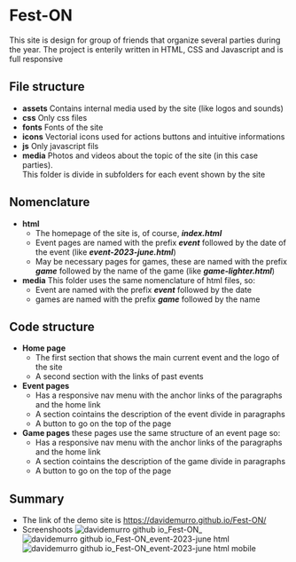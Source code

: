 # Fest-ON
This site is design for group of friends that organize several parties during the year.
The project is enterily written in HTML, CSS and Javascript and is full responsive

## File structure
- **assets**
  Contains internal media used by the site (like logos and sounds)
- **css**
  Only css files
- **fonts**
  Fonts of the site
- **icons**
  Vectorial icons used for actions buttons and intuitive informations
- **js**
  Only javascript fils
- **media**
  Photos and videos about the topic of the site (in this case parties). <br>
  This folder is divide in subfolders for each event shown by the site

## Nomenclature
- **html**
  - The homepage of the site is, of course, ***index.html***
  - Event pages are named with the prefix ***event*** followed by the date of the event (like ***event-2023-june.html***)
  - May be necessary pages for games, these are named with the prefix ***game*** followed by the name of the game (like ***game-lighter.html***)
- **media**
  This folder uses the same nomenclature of html files, so:
  - Event are named with the prefix ***event*** followed by the date
  - games are named with the prefix ***game*** followed by the name
 
## Code structure
- **Home page**
  - The first section that shows the main current event and the logo of the site
  - A second section with the links of past events 
- **Event pages**
  - Has a responsive nav menu with the anchor links of the paragraphs and the home link
  - A section cointains the description of the event divide in paragraphs
  - A button to go on the top of the page
- **Game pages**
  these pages use the same structure of an event page so:
  - Has a responsive nav menu with the anchor links of the paragraphs and the home link
  - A section cointains the description of the game divide in paragraphs
  - A button to go on the top of the page

## Summary
  - The link of the demo site is https://davidemurro.github.io/Fest-ON/
  - Screenshoots
    ![davidemurro github io_Fest-ON_](https://github.com/DavideMurro/Fest-ON/assets/118051417/828305bd-9ce6-4652-9362-8b8d396968d3)
    ![davidemurro github io_Fest-ON_event-2023-june html](https://github.com/DavideMurro/Fest-ON/assets/118051417/5ed3c19c-aab0-4b29-8987-2be16a288db9)
    ![davidemurro github io_Fest-ON_event-2023-june html mobile](https://github.com/DavideMurro/Fest-ON/assets/118051417/ef722f21-32b9-4ebc-8415-cba0e1df0b43)

